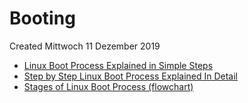 # Booting
Created Mittwoch 11 Dezember 2019


* [Linux Boot Process Explained in Simple Steps](https://linoxide.com/booting/boot-process-of-linux-in-detail/)
* [Step by Step Linux Boot Process Explained In Detail](https://www.golinuxhub.com/2014/03/step-by-step-linux-boot-process.html)
* [Stages of Linux Boot Process (flowchart)](https://www.golinuxcloud.com/linux-boot-process-explained-step-detail/)


